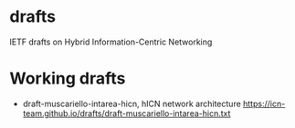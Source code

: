 # drafts
IETF drafts on Hybrid Information-Centric Networking

# Working drafts
- draft-muscariello-intarea-hicn, hICN network architecture https://icn-team.github.io/drafts/draft-muscariello-intarea-hicn.txt

